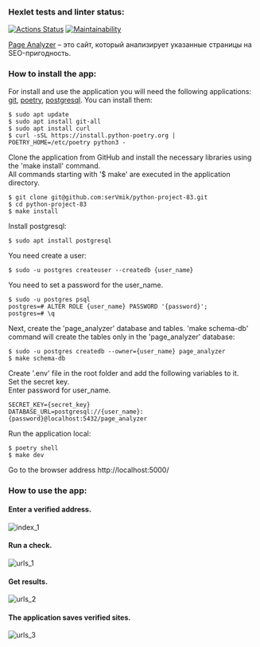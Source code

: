 ### Hexlet tests and linter status:
[![Actions Status](https://github.com/zhukata/python-project-83/actions/workflows/hexlet-check.yml/badge.svg)](https://github.com/zhukata/python-project-83/actions)
[![Maintainability](https://api.codeclimate.com/v1/badges/b9aa6036d423b63cc674/maintainability)](https://codeclimate.com/github/zhukata/python-project-83/maintainability)

[Page Analyzer](https://page-analyzer-qlcp.onrender.com) – это сайт, который анализирует указанные страницы на SEO-пригодность.

### How to install the app:  
For install and use the application you will need the following applications: 
[git](https://git-scm.com/book/ru/v2/%D0%92%D0%B2%D0%B5%D0%B4%D0%B5%D0%BD%D0%B8%D0%B5-%D0%A3%D1%81%D1%82%D0%B0%D0%BD%D0%BE%D0%B2%D0%BA%D0%B0-Git),
[poetry](https://python-poetry.org/docs/), 
[postgresql](https://www.postgresql.org/). 
You can install them:  
```
$ sudo apt update
$ sudo apt install git-all  
$ sudo apt install curl
$ curl -sSL https://install.python-poetry.org | POETRY_HOME=/etc/poetry python3 -
```

Clone the application from GitHub and install the necessary
libraries using the 'make install' command.  
All commands starting with '$ make' are executed in the application directory.  
```
$ git clone git@github.com:serVmik/python-project-83.git  
$ cd python-project-83  
$ make install  
```

Install postgresql:  
```
$ sudo apt install postgresql
```

You need create a user:
```
$ sudo -u postgres createuser --createdb {user_name}  
```

You need to set a password for the user_name.  
```
$ sudo -u postgres psql  
postgres=# ALTER ROLE {user_name} PASSWORD '{password}';
postgres=# \q
```

Next, create the 'page_analyzer' database and tables. 
'make schema-db' command will create the tables only in the 'page_analyzer' database:
```
$ sudo -u postgres createdb --owner={user_name} page_analyzer  
$ make schema-db
```

Create '.env' file in the root folder and add the following variables to it.  
Set the secret key.  
Enter password for user_name.
```  
SECRET_KEY={secret_key}  
DATABASE_URL=postgresql://{user_name}:{password}@localhost:5432/page_analyzer  
```  

Run the application local:  
```
$ poetry shell
$ make dev  
```

Go to the browser address http://localhost:5000/  
### How to use the app:  
#### Enter a verified address.
![index_1](https://github.com/zhukata/python-project-83/blob/assets/255515125-1410a83a-fd85-4e4a-beb8-e2f8ee7ab3b3)
#### Run a check.  
![urls_1](https://github.com/zhukata/python-project-83/blob/assets/255515219-e9f7a290-380f-43a7-85ec-ae6b8882b6be)
#### Get results.
![urls_2](https://github.com/zhukata/python-project-83/blob/assets/255515298-39503faf-41fe-4936-91a6-68aafb190ea0)
#### The application saves verified sites.
![urls_3](https://github.com/zhukata/python-project-83/blob/assets/255515374-52a36c71-5c0f-4ead-bb4d-e39735f5671d)
